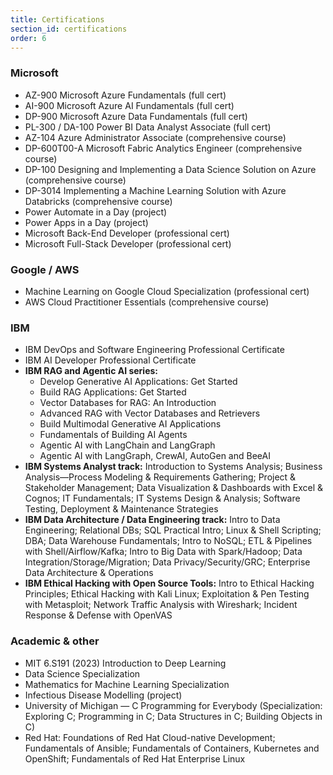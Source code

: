 ```yaml
---
title: Certifications
section_id: certifications
order: 6
---
```


### Microsoft
* AZ-900 Microsoft Azure Fundamentals (full cert)
* AI-900 Microsoft Azure AI Fundamentals (full cert)
* DP-900 Microsoft Azure Data Fundamentals (full cert)
* PL-300 / DA-100 Power BI Data Analyst Associate (full cert)
* AZ-104 Azure Administrator Associate (comprehensive course)
* DP-600T00-A Microsoft Fabric Analytics Engineer (comprehensive course)
* DP-100 Designing and Implementing a Data Science Solution on Azure (comprehensive course)
* DP-3014 Implementing a Machine Learning Solution with Azure Databricks (comprehensive course)
* Power Automate in a Day (project)
* Power Apps in a Day (project)
* Microsoft Back-End Developer (professional cert)
* Microsoft Full-Stack Developer (professional cert)

### Google / AWS
* Machine Learning on Google Cloud Specialization (professional cert)
* AWS Cloud Practitioner Essentials (comprehensive course)

### IBM
* IBM DevOps and Software Engineering Professional Certificate
* IBM AI Developer Professional Certificate
* **IBM RAG and Agentic AI series:**
  * Develop Generative AI Applications: Get Started
  * Build RAG Applications: Get Started
  * Vector Databases for RAG: An Introduction
  * Advanced RAG with Vector Databases and Retrievers
  * Build Multimodal Generative AI Applications
  * Fundamentals of Building AI Agents
  * Agentic AI with LangChain and LangGraph
  * Agentic AI with LangGraph, CrewAI, AutoGen and BeeAI
* **IBM Systems Analyst track:**
  Introduction to Systems Analysis; Business Analysis—Process Modeling & Requirements Gathering; Project & Stakeholder Management; Data Visualization & Dashboards with Excel & Cognos; IT Fundamentals; IT Systems Design & Analysis; Software Testing, Deployment & Maintenance Strategies
* **IBM Data Architecture / Data Engineering track:**
  Intro to Data Engineering; Relational DBs; SQL Practical Intro; Linux & Shell Scripting; DBA; Data Warehouse Fundamentals; Intro to NoSQL; ETL & Pipelines with Shell/Airflow/Kafka; Intro to Big Data with Spark/Hadoop; Data Integration/Storage/Migration; Data Privacy/Security/GRC; Enterprise Data Architecture & Operations
* **IBM Ethical Hacking with Open Source Tools:**
  Intro to Ethical Hacking Principles; Ethical Hacking with Kali Linux; Exploitation & Pen Testing with Metasploit; Network Traffic Analysis with Wireshark; Incident Response & Defense with OpenVAS

### Academic & other
* MIT 6.S191 (2023) Introduction to Deep Learning
* Data Science Specialization
* Mathematics for Machine Learning Specialization
* Infectious Disease Modelling (project)
* University of Michigan — C Programming for Everybody (Specialization: Exploring C; Programming in C; Data Structures in C; Building Objects in C)
* Red Hat: Foundations of Red Hat Cloud-native Development; Fundamentals of Ansible; Fundamentals of Containers, Kubernetes and OpenShift; Fundamentals of Red Hat Enterprise Linux